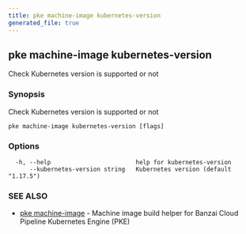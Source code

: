```yaml
---
title: pke machine-image kubernetes-version
generated_file: true
---
```

## pke machine-image kubernetes-version

Check Kubernetes version is supported or not

### Synopsis

Check Kubernetes version is supported or not

```
pke machine-image kubernetes-version [flags]
```

### Options

```
  -h, --help                        help for kubernetes-version
      --kubernetes-version string   Kubernetes version (default "1.17.5")
```

### SEE ALSO

* [pke machine-image](/docs/pke/cli/reference/pke_machine-image/)	 - Machine image build helper for Banzai Cloud Pipeline Kubernetes Engine (PKE)


